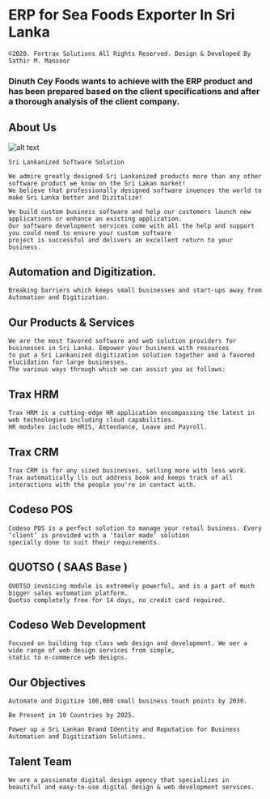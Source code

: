 # ERP for Sea Foods Exporter In Sri Lanka
```
©2020. Fortrax Solutions All Rights Reserved. Design & Developed By Sathir M. Mansoor
```
### Dinuth Cey Foods wants to achieve with the ERP product and has been prepared based on the client specifications and after a thorough analysis of the client company. 

## About Us
![alt text](https://codeso.lk/static/assets/img/logo.png) 
```
Sri Lankanized Software Solution

We admire greatly designed Sri Lankanized products more than any other software product we know on the Sri Lakan market!
We believe that professionally designed software inuences the world to make Sri Lanka better and Dizitalize!

We build custom business software and help our customers launch new applications or enhance an existing application. 
Our software development services come with all the help and support you could need to ensure your custom software 
project is successful and delivers an excellent return to your business.
```
## Automation and Digitization.

```
Breaking barriers which keeps small businesses and start-ups away from
Automation and Digitization.
```
## Our Products & Services
```
We are the most favored software and web solution providers for businesses in Sri Lanka. Empower your business with resources 
to put a Sri Lankanized digitization solution together and a favored elucidation for large businesses. 
The various ways through which we can assist you as follows:
```
## Trax HRM
```
Trax HRM is a cutting-edge HR application encompassing the latest in web technologies including cloud capabilities. 
HR modules include HRIS, Attendance, Leave and Payroll.
```
## Trax CRM
```
Trax CRM is for any sized businesses, selling more with less work. Trax automatically lls out address book and keeps track of all 
interactions with the people you're in contact with.
```
## Codeso POS
```
Codeso POS is a perfect solution to manage your retail business. Every ‘client’ is provided with a ‘tailor made’ solution 
specially done to suit their requirements.
```
## QUOTSO ( SAAS Base )
```
QUOTSO invoicing module is extremely powerful, and is a part of much bigger sales automation platform. 
Quotso completely free for 14 days, no credit card required.
```
## Codeso Web Development
```
Focused on building top class web design and development. We oer a wide range of web design services from simple, 
static to e-commerce web designs.
```
## Our Objectives
```
Automate and Digitize 100,000 small business touch points by 2030.
```
```
Be Present in 10 Countries by 2025.
```
```
Power up a Sri Lankan Brand Identity and Reputation for Business Automation and Digitization Solutions.
```
## Talent Team
```
We are a passionate digital design agency that specializes in beautiful and easy-to-use digital design & web development services.
```